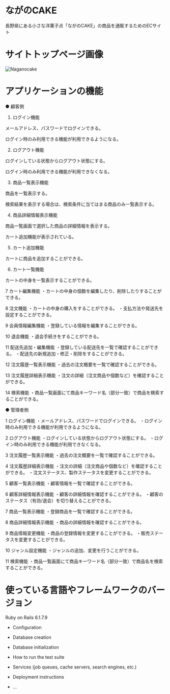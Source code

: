 # ながのCAKE

長野県にある小さな洋菓子点「ながのCAKE」の商品を通販するためのECサイト

# サイトトップページ画像

![Naganocake](https://github.com/user-attachments/assets/da5bf604-e3e5-459e-b611-8bf8fcfc5858)

# アプリケーションの機能
● 顧客側

1. ログイン機能
<p>メールアドレス、パスワードでログインできる。</p>
<p>ログイン時のみ利用できる機能が利用できるようになる。</p>

2. ログアウト機能
<p>ログインしている状態からログアウト状態にする。</p>
<p>ログイン時のみ利用できる機能が利用できなくなる。</p>

3. 商品一覧表示機能
<p>商品を一覧表示する。</p>
<p>検索結果を表示する場合は、検索条件に当てはまる商品のみ一覧表示する。<p>

4. 商品詳細情報表示機能
<p>商品一覧画面で選択した商品の詳細情報を表示する。</p>
<p>カート追加機能が表示されている。<p>

5. カート追加機能
<p>カートに商品を追加することができる。</p>

6. カート一覧機能
<p>カートの中身を一覧表示することができる。</p>

7 カート編集機能
・カートの中身の個数を編集したり、削除したりすることができる。

8 注文機能
・カートの中身の購入をすることができる。
・支払方法や発送先を設定することができる。

9 会員情報編集機能
・登録している情報を編集することができる。

10 退会機能
・退会手続きをすることができる。

11 配送先追加・編集機能
・登録している配送先を一覧で確認することができる。
・配送先の新規追加・修正・削除をすることができる。

12 注文履歴一覧表示機能
・過去の注文概要を一覧で確認することができる。

13 注文履歴詳細表示機能
・注文の詳細（注文商品や個数など）を確認することができる。

14 検索機能
・商品一覧画面にて商品キーワード名（部分一致）で商品を検索することができる。　　

● 管理者側

1 ログイン機能
・メールアドレス、パスワードでログインできる。
・ログイン時のみ利用できる機能が利用できるようになる。

2 ログアウト機能
・ログインしている状態からログアウト状態にする。
・ログイン時のみ利用できる機能が利用できなくなる。

3 注文履歴一覧表示機能
・過去の注文概要を一覧で確認することができる。

4 注文履歴詳細表示機能
・注文の詳細（注文商品や個数など）を確認することができる。
・注文ステータス、製作ステータスを変更することができる。

5 顧客一覧表示機能
・顧客情報を一覧で確認することができる。

6 顧客詳細情報表示機能
・顧客の詳細情報を確認することができる。
・顧客のステータス（有効/退会）を切り替えることができる。

7 商品一覧表示機能
・登録商品を一覧で確認することができる。

8 商品詳細情報表示機能
・商品の詳細情報を確認することができる。

9 商品情報変更機能
・商品の登録情報を変更することができる。
・販売ステータスを変更することができる。

10 ジャンル設定機能
・ジャンルの追加、変更を行うことができる。

11 検索機能
・商品一覧画面にて商品キーワード名（部分一致）で商品名を検索することができる。

# 使っている言語やフレームワークのバージョン
Ruby on Rails 6.1.7.9

* Configuration

* Database creation

* Database initialization

* How to run the test suite

* Services (job queues, cache servers, search engines, etc.)

* Deployment instructions

* ...
